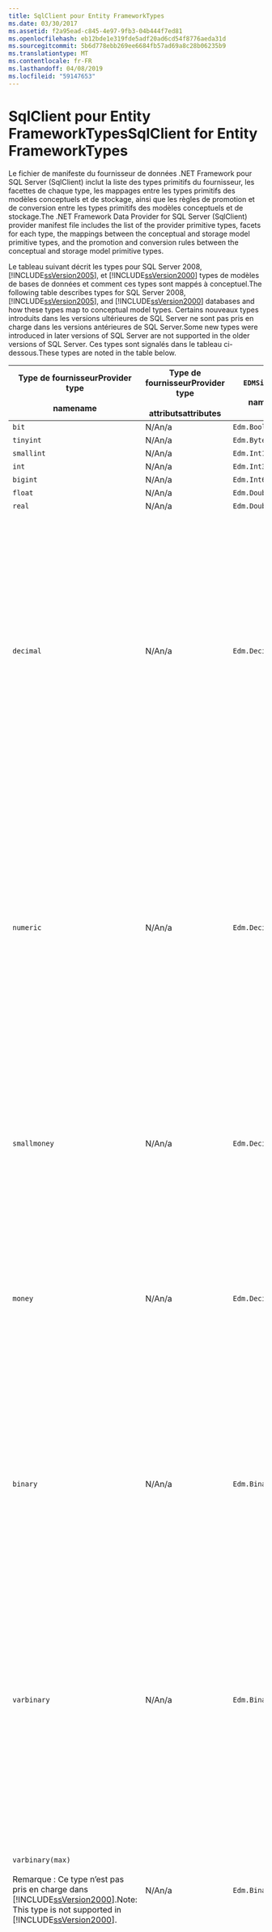 ```yaml
---
title: SqlClient pour Entity FrameworkTypes
ms.date: 03/30/2017
ms.assetid: f2a95ead-c845-4e97-9fb3-04b444f7ed81
ms.openlocfilehash: eb12bde1e319fde5adf20ad6cd54f8776aeda31d
ms.sourcegitcommit: 5b6d778ebb269ee6684fb57ad69a8c28b06235b9
ms.translationtype: MT
ms.contentlocale: fr-FR
ms.lasthandoff: 04/08/2019
ms.locfileid: "59147653"
---
```

# <a name="sqlclient-for-entity-frameworktypes"></a><span data-ttu-id="bf816-102">SqlClient pour Entity FrameworkTypes</span><span class="sxs-lookup"><span data-stu-id="bf816-102">SqlClient for Entity FrameworkTypes</span></span>
<span data-ttu-id="bf816-103">Le fichier de manifeste du fournisseur de données .NET Framework pour SQL Server (SqlClient) inclut la liste des types primitifs du fournisseur, les facettes de chaque type, les mappages entre les types primitifs des modèles conceptuels et de stockage, ainsi que les règles de promotion et de conversion entre les types primitifs des modèles conceptuels et de stockage.</span><span class="sxs-lookup"><span data-stu-id="bf816-103">The .NET Framework Data Provider for SQL Server (SqlClient) provider manifest file includes the list of the provider primitive types, facets for each type, the mappings between the conceptual and storage model primitive types, and the promotion and conversion rules between the conceptual and storage model primitive types.</span></span>  
  
 <span data-ttu-id="bf816-104">Le tableau suivant décrit les types pour SQL Server 2008, [!INCLUDE[ssVersion2005](../../../../../includes/ssversion2005-md.md)], et [!INCLUDE[ssVersion2000](../../../../../includes/ssversion2000-md.md)] types de modèles de bases de données et comment ces types sont mappés à conceptuel.</span><span class="sxs-lookup"><span data-stu-id="bf816-104">The following table describes types for SQL Server 2008, [!INCLUDE[ssVersion2005](../../../../../includes/ssversion2005-md.md)], and [!INCLUDE[ssVersion2000](../../../../../includes/ssversion2000-md.md)] databases and how these types map to conceptual model types.</span></span> <span data-ttu-id="bf816-105">Certains nouveaux types introduits dans les versions ultérieures de SQL Server ne sont pas pris en charge dans les versions antérieures de SQL Server.</span><span class="sxs-lookup"><span data-stu-id="bf816-105">Some new types were introduced in later versions of SQL Server are not supported in the older versions of SQL Server.</span></span> <span data-ttu-id="bf816-106">Ces types sont signalés dans le tableau ci-dessous.</span><span class="sxs-lookup"><span data-stu-id="bf816-106">These types are noted in the table below.</span></span>  
  
|<span data-ttu-id="bf816-107">Type de fournisseur</span><span class="sxs-lookup"><span data-stu-id="bf816-107">Provider type</span></span><br /><br /> <span data-ttu-id="bf816-108">name</span><span class="sxs-lookup"><span data-stu-id="bf816-108">name</span></span>|<span data-ttu-id="bf816-109">Type de fournisseur</span><span class="sxs-lookup"><span data-stu-id="bf816-109">Provider type</span></span><br /><br /> <span data-ttu-id="bf816-110">attributs</span><span class="sxs-lookup"><span data-stu-id="bf816-110">attributes</span></span>|`EDMSimpleType`<br /><br /> <span data-ttu-id="bf816-111">name</span><span class="sxs-lookup"><span data-stu-id="bf816-111">name</span></span>|<span data-ttu-id="bf816-112">Facettes</span><span class="sxs-lookup"><span data-stu-id="bf816-112">Facets</span></span>|  
|----------------------------|----------------------------------|------------------------------|------------|  
|`bit`|<span data-ttu-id="bf816-113">N/A</span><span class="sxs-lookup"><span data-stu-id="bf816-113">n/a</span></span>|`Edm.Boolean`|<span data-ttu-id="bf816-114">N/A</span><span class="sxs-lookup"><span data-stu-id="bf816-114">n/a</span></span>|  
|`tinyint`|<span data-ttu-id="bf816-115">N/A</span><span class="sxs-lookup"><span data-stu-id="bf816-115">n/a</span></span>|`Edm.Byte`|<span data-ttu-id="bf816-116">N/A</span><span class="sxs-lookup"><span data-stu-id="bf816-116">n/a</span></span>|  
|`smallint`|<span data-ttu-id="bf816-117">N/A</span><span class="sxs-lookup"><span data-stu-id="bf816-117">n/a</span></span>|`Edm.Int16`|<span data-ttu-id="bf816-118">N/A</span><span class="sxs-lookup"><span data-stu-id="bf816-118">n/a</span></span>|  
|`int`|<span data-ttu-id="bf816-119">N/A</span><span class="sxs-lookup"><span data-stu-id="bf816-119">n/a</span></span>|`Edm.Int32`|<span data-ttu-id="bf816-120">N/A</span><span class="sxs-lookup"><span data-stu-id="bf816-120">n/a</span></span>|  
|`bigint`|<span data-ttu-id="bf816-121">N/A</span><span class="sxs-lookup"><span data-stu-id="bf816-121">n/a</span></span>|`Edm.Int64`|<span data-ttu-id="bf816-122">N/A</span><span class="sxs-lookup"><span data-stu-id="bf816-122">n/a</span></span>|  
|`float`|<span data-ttu-id="bf816-123">N/A</span><span class="sxs-lookup"><span data-stu-id="bf816-123">n/a</span></span>|`Edm.Double`|<span data-ttu-id="bf816-124">N/A</span><span class="sxs-lookup"><span data-stu-id="bf816-124">n/a</span></span>|  
|`real`|<span data-ttu-id="bf816-125">N/A</span><span class="sxs-lookup"><span data-stu-id="bf816-125">n/a</span></span>|`Edm.Double`|<span data-ttu-id="bf816-126">N/A</span><span class="sxs-lookup"><span data-stu-id="bf816-126">n/a</span></span>|  
|`decimal`|<span data-ttu-id="bf816-127">N/A</span><span class="sxs-lookup"><span data-stu-id="bf816-127">n/a</span></span>|`Edm.Decimal`|<span data-ttu-id="bf816-128">Précision :</span><span class="sxs-lookup"><span data-stu-id="bf816-128">Precision:</span></span><br /><br /> <span data-ttu-id="bf816-129">-Minimum : 1</span><span class="sxs-lookup"><span data-stu-id="bf816-129">- Minimum: 1</span></span><br /><br /> <span data-ttu-id="bf816-130">-Maximum : 38</span><span class="sxs-lookup"><span data-stu-id="bf816-130">- Maximum: 38</span></span><br /><br /> <span data-ttu-id="bf816-131">-Valeur par défaut : 18</span><span class="sxs-lookup"><span data-stu-id="bf816-131">- Default: 18</span></span><br /><br /> <span data-ttu-id="bf816-132">-Constante : False</span><span class="sxs-lookup"><span data-stu-id="bf816-132">- Constant: False</span></span><br /><br /> <span data-ttu-id="bf816-133">Mise à l’échelle :</span><span class="sxs-lookup"><span data-stu-id="bf816-133">Scale:</span></span><br /><br /> <span data-ttu-id="bf816-134">-Minimum : 0</span><span class="sxs-lookup"><span data-stu-id="bf816-134">- Minimum: 0</span></span><br /><br /> <span data-ttu-id="bf816-135">-Maximum : 38</span><span class="sxs-lookup"><span data-stu-id="bf816-135">- Maximum: 38</span></span><br /><br /> <span data-ttu-id="bf816-136">-Valeur par défaut : 0</span><span class="sxs-lookup"><span data-stu-id="bf816-136">- Default: 0</span></span><br /><br /> <span data-ttu-id="bf816-137">-Constante : False</span><span class="sxs-lookup"><span data-stu-id="bf816-137">- Constant: False</span></span>|  
|`numeric`|<span data-ttu-id="bf816-138">N/A</span><span class="sxs-lookup"><span data-stu-id="bf816-138">n/a</span></span>|`Edm.Decimal`|<span data-ttu-id="bf816-139">Précision :</span><span class="sxs-lookup"><span data-stu-id="bf816-139">Precision:</span></span><br /><br /> <span data-ttu-id="bf816-140">-Minimum : 1</span><span class="sxs-lookup"><span data-stu-id="bf816-140">- Minimum: 1</span></span><br /><br /> <span data-ttu-id="bf816-141">-Maximum : 38</span><span class="sxs-lookup"><span data-stu-id="bf816-141">- Maximum: 38</span></span><br /><br /> <span data-ttu-id="bf816-142">-Valeur par défaut : 18</span><span class="sxs-lookup"><span data-stu-id="bf816-142">- Default: 18</span></span><br /><br /> <span data-ttu-id="bf816-143">-Constante : False</span><span class="sxs-lookup"><span data-stu-id="bf816-143">- Constant: False</span></span><br /><br /> <span data-ttu-id="bf816-144">Mise à l’échelle :</span><span class="sxs-lookup"><span data-stu-id="bf816-144">Scale:</span></span><br /><br /> <span data-ttu-id="bf816-145">-Minimum : 0</span><span class="sxs-lookup"><span data-stu-id="bf816-145">- Minimum: 0</span></span><br /><br /> <span data-ttu-id="bf816-146">-Maximum : 38</span><span class="sxs-lookup"><span data-stu-id="bf816-146">- Maximum: 38</span></span><br /><br /> <span data-ttu-id="bf816-147">-Valeur par défaut : 0</span><span class="sxs-lookup"><span data-stu-id="bf816-147">- Default: 0</span></span><br /><br /> <span data-ttu-id="bf816-148">-Constante : False</span><span class="sxs-lookup"><span data-stu-id="bf816-148">- Constant: False</span></span>|  
|`smallmoney`|<span data-ttu-id="bf816-149">N/A</span><span class="sxs-lookup"><span data-stu-id="bf816-149">n/a</span></span>|`Edm.Decimal`|<span data-ttu-id="bf816-150">Précision :</span><span class="sxs-lookup"><span data-stu-id="bf816-150">Precision:</span></span><br /><br /> <span data-ttu-id="bf816-151">-Valeur par défaut : 10</span><span class="sxs-lookup"><span data-stu-id="bf816-151">- Default: 10</span></span><br /><br /> <span data-ttu-id="bf816-152">-Constante : True</span><span class="sxs-lookup"><span data-stu-id="bf816-152">- Constant: True</span></span><br /><br /> <span data-ttu-id="bf816-153">Mise à l’échelle :</span><span class="sxs-lookup"><span data-stu-id="bf816-153">Scale:</span></span><br /><br /> <span data-ttu-id="bf816-154">-Valeur par défaut : 4</span><span class="sxs-lookup"><span data-stu-id="bf816-154">- Default: 4</span></span><br /><br /> <span data-ttu-id="bf816-155">-Constante : True</span><span class="sxs-lookup"><span data-stu-id="bf816-155">- Constant: True</span></span>|  
|`money`|<span data-ttu-id="bf816-156">N/A</span><span class="sxs-lookup"><span data-stu-id="bf816-156">n/a</span></span>|`Edm.Decimal`|<span data-ttu-id="bf816-157">Précision :</span><span class="sxs-lookup"><span data-stu-id="bf816-157">Precision:</span></span><br /><br /> <span data-ttu-id="bf816-158">-Valeur par défaut : 19</span><span class="sxs-lookup"><span data-stu-id="bf816-158">- Default: 19</span></span><br /><br /> <span data-ttu-id="bf816-159">-Constante : True</span><span class="sxs-lookup"><span data-stu-id="bf816-159">- Constant: True</span></span><br /><br /> <span data-ttu-id="bf816-160">Mise à l’échelle :</span><span class="sxs-lookup"><span data-stu-id="bf816-160">Scale:</span></span><br /><br /> <span data-ttu-id="bf816-161">-Valeur par défaut : 4</span><span class="sxs-lookup"><span data-stu-id="bf816-161">- Default: 4</span></span><br /><br /> <span data-ttu-id="bf816-162">-Constante : True</span><span class="sxs-lookup"><span data-stu-id="bf816-162">- Constant: True</span></span>|  
|`binary`|<span data-ttu-id="bf816-163">N/A</span><span class="sxs-lookup"><span data-stu-id="bf816-163">n/a</span></span>|`Edm.Binary`|<span data-ttu-id="bf816-164">MaxLength :</span><span class="sxs-lookup"><span data-stu-id="bf816-164">MaxLength:</span></span><br /><br /> <span data-ttu-id="bf816-165">-Minimum : 1</span><span class="sxs-lookup"><span data-stu-id="bf816-165">- Minimum: 1</span></span><br /><br /> <span data-ttu-id="bf816-166">-Maximum : 8000</span><span class="sxs-lookup"><span data-stu-id="bf816-166">- Maximum: 8000</span></span><br /><br /> <span data-ttu-id="bf816-167">-Valeur par défaut : 8000</span><span class="sxs-lookup"><span data-stu-id="bf816-167">- Default: 8000</span></span><br /><br /> <span data-ttu-id="bf816-168">-Constante : False</span><span class="sxs-lookup"><span data-stu-id="bf816-168">- Constant: False</span></span><br /><br /> <span data-ttu-id="bf816-169">FixedLength :</span><span class="sxs-lookup"><span data-stu-id="bf816-169">FixedLength:</span></span><br /><br /> <span data-ttu-id="bf816-170">-Valeur par défaut : True</span><span class="sxs-lookup"><span data-stu-id="bf816-170">- Default: True</span></span><br /><br /> <span data-ttu-id="bf816-171">-Constante : True</span><span class="sxs-lookup"><span data-stu-id="bf816-171">- Constant: True</span></span>|  
|`varbinary`|<span data-ttu-id="bf816-172">N/A</span><span class="sxs-lookup"><span data-stu-id="bf816-172">n/a</span></span>|`Edm.Binary`|<span data-ttu-id="bf816-173">MaxLength :</span><span class="sxs-lookup"><span data-stu-id="bf816-173">MaxLength:</span></span><br /><br /> <span data-ttu-id="bf816-174">-Minimum : 1</span><span class="sxs-lookup"><span data-stu-id="bf816-174">- Minimum: 1</span></span><br /><br /> <span data-ttu-id="bf816-175">-Maximum : 8000</span><span class="sxs-lookup"><span data-stu-id="bf816-175">- Maximum: 8000</span></span><br /><br /> <span data-ttu-id="bf816-176">-Valeur par défaut : 8000</span><span class="sxs-lookup"><span data-stu-id="bf816-176">- Default: 8000</span></span><br /><br /> <span data-ttu-id="bf816-177">-Constante : False</span><span class="sxs-lookup"><span data-stu-id="bf816-177">- Constant: False</span></span><br /><br /> <span data-ttu-id="bf816-178">FixedLength :</span><span class="sxs-lookup"><span data-stu-id="bf816-178">FixedLength:</span></span><br /><br /> <span data-ttu-id="bf816-179">-Valeur par défaut : False</span><span class="sxs-lookup"><span data-stu-id="bf816-179">- Default: False</span></span><br /><br /> <span data-ttu-id="bf816-180">-Constante : True</span><span class="sxs-lookup"><span data-stu-id="bf816-180">- Constant: True</span></span>|  
|`varbinary(max)`<br /><br /> <span data-ttu-id="bf816-181">Remarque : Ce type n’est pas pris en charge dans [!INCLUDE[ssVersion2000](../../../../../includes/ssversion2000-md.md)].</span><span class="sxs-lookup"><span data-stu-id="bf816-181">Note: This type is not supported in [!INCLUDE[ssVersion2000](../../../../../includes/ssversion2000-md.md)].</span></span>|<span data-ttu-id="bf816-182">N/A</span><span class="sxs-lookup"><span data-stu-id="bf816-182">n/a</span></span>|`Edm.Binary`|<span data-ttu-id="bf816-183">MaxLength :</span><span class="sxs-lookup"><span data-stu-id="bf816-183">MaxLength:</span></span><br /><br /> <span data-ttu-id="bf816-184">-Valeur par défaut : 214748364780</span><span class="sxs-lookup"><span data-stu-id="bf816-184">- Default: 214748364780</span></span><br /><br /> <span data-ttu-id="bf816-185">-Constante : True</span><span class="sxs-lookup"><span data-stu-id="bf816-185">- Constant: True</span></span><br /><br /> <span data-ttu-id="bf816-186">FixedLength :</span><span class="sxs-lookup"><span data-stu-id="bf816-186">FixedLength:</span></span><br /><br /> <span data-ttu-id="bf816-187">-Valeur par défaut : False</span><span class="sxs-lookup"><span data-stu-id="bf816-187">- Default: False</span></span><br /><br /> <span data-ttu-id="bf816-188">-Constante : True</span><span class="sxs-lookup"><span data-stu-id="bf816-188">- Constant: True</span></span>|  
|`image`|<span data-ttu-id="bf816-189">N/A</span><span class="sxs-lookup"><span data-stu-id="bf816-189">n/a</span></span>|`Edm.Binary`|<span data-ttu-id="bf816-190">MaxLength :</span><span class="sxs-lookup"><span data-stu-id="bf816-190">MaxLength:</span></span><br /><br /> <span data-ttu-id="bf816-191">-Valeur par défaut : 2147483647</span><span class="sxs-lookup"><span data-stu-id="bf816-191">- Default: 2147483647</span></span><br /><br /> <span data-ttu-id="bf816-192">-Constante : True</span><span class="sxs-lookup"><span data-stu-id="bf816-192">- Constant: True</span></span><br /><br /> <span data-ttu-id="bf816-193">FixedLength :</span><span class="sxs-lookup"><span data-stu-id="bf816-193">FixedLength:</span></span><br /><br /> <span data-ttu-id="bf816-194">-Valeur par défaut : False</span><span class="sxs-lookup"><span data-stu-id="bf816-194">- Default: False</span></span><br /><br /> <span data-ttu-id="bf816-195">-Constante : True</span><span class="sxs-lookup"><span data-stu-id="bf816-195">- Constant: True</span></span>|  
|`timestamp`|<span data-ttu-id="bf816-196">N/A</span><span class="sxs-lookup"><span data-stu-id="bf816-196">n/a</span></span>|`Edm.Binary`|<span data-ttu-id="bf816-197">MaxLength :</span><span class="sxs-lookup"><span data-stu-id="bf816-197">MaxLength:</span></span><br /><br /> <span data-ttu-id="bf816-198">-Valeur par défaut : 8</span><span class="sxs-lookup"><span data-stu-id="bf816-198">- Default: 8</span></span><br /><br /> <span data-ttu-id="bf816-199">-Constante : True</span><span class="sxs-lookup"><span data-stu-id="bf816-199">- Constant: True</span></span><br /><br /> <span data-ttu-id="bf816-200">FixedLength :</span><span class="sxs-lookup"><span data-stu-id="bf816-200">FixedLength:</span></span><br /><br /> <span data-ttu-id="bf816-201">-Valeur par défaut : True</span><span class="sxs-lookup"><span data-stu-id="bf816-201">- Default: True</span></span><br /><br /> <span data-ttu-id="bf816-202">-Constante : True</span><span class="sxs-lookup"><span data-stu-id="bf816-202">- Constant: True</span></span>|  
|`rowversion`|<span data-ttu-id="bf816-203">N/A</span><span class="sxs-lookup"><span data-stu-id="bf816-203">n/a</span></span>|`Edm.Binary`|<span data-ttu-id="bf816-204">MaxLength :</span><span class="sxs-lookup"><span data-stu-id="bf816-204">MaxLength:</span></span><br /><br /> <span data-ttu-id="bf816-205">-Valeur par défaut : 8</span><span class="sxs-lookup"><span data-stu-id="bf816-205">- Default: 8</span></span><br /><br /> <span data-ttu-id="bf816-206">-Constante : True</span><span class="sxs-lookup"><span data-stu-id="bf816-206">- Constant: True</span></span><br /><br /> <span data-ttu-id="bf816-207">FixedLength :</span><span class="sxs-lookup"><span data-stu-id="bf816-207">FixedLength:</span></span><br /><br /> <span data-ttu-id="bf816-208">-Valeur par défaut : True</span><span class="sxs-lookup"><span data-stu-id="bf816-208">- Default: True</span></span><br /><br /> <span data-ttu-id="bf816-209">-Constante : True</span><span class="sxs-lookup"><span data-stu-id="bf816-209">- Constant: True</span></span>|  
|`smalldatetime`|<span data-ttu-id="bf816-210">N/A</span><span class="sxs-lookup"><span data-stu-id="bf816-210">n/a</span></span>|`Edm.DateTime`|<span data-ttu-id="bf816-211">Précision :</span><span class="sxs-lookup"><span data-stu-id="bf816-211">Precision:</span></span><br /><br /> <span data-ttu-id="bf816-212">-Valeur par défaut : 0</span><span class="sxs-lookup"><span data-stu-id="bf816-212">- Default: 0</span></span><br /><br /> <span data-ttu-id="bf816-213">-Constante : True</span><span class="sxs-lookup"><span data-stu-id="bf816-213">- Constant: True</span></span>|  
|`datetime`|<span data-ttu-id="bf816-214">N/A</span><span class="sxs-lookup"><span data-stu-id="bf816-214">n/a</span></span>|`Edm.DateTime`|<span data-ttu-id="bf816-215">Précision :</span><span class="sxs-lookup"><span data-stu-id="bf816-215">Precision:</span></span><br /><br /> <span data-ttu-id="bf816-216">-Valeur par défaut : 3</span><span class="sxs-lookup"><span data-stu-id="bf816-216">- Default: 3</span></span><br /><br /> <span data-ttu-id="bf816-217">-Constante : True</span><span class="sxs-lookup"><span data-stu-id="bf816-217">- Constant: True</span></span>|  
|`date`<br /><br /> <span data-ttu-id="bf816-218">Remarque : Ce type n’est pas pris en charge dans SQL Server 2005 et SQL Server 2000.</span><span class="sxs-lookup"><span data-stu-id="bf816-218">Note: This type is not supported in SQL Server 2005 and SQL Server 2000.</span></span>|<span data-ttu-id="bf816-219">N/A</span><span class="sxs-lookup"><span data-stu-id="bf816-219">n/a</span></span>|`Edm.DateTime`|<span data-ttu-id="bf816-220">Précision :</span><span class="sxs-lookup"><span data-stu-id="bf816-220">Precision:</span></span><br /><br /> <span data-ttu-id="bf816-221">-Valeur par défaut : 0</span><span class="sxs-lookup"><span data-stu-id="bf816-221">- Default: 0</span></span><br /><br /> <span data-ttu-id="bf816-222">-Constante : False</span><span class="sxs-lookup"><span data-stu-id="bf816-222">- Constant: False</span></span>|  
|`time`<br /><br /> <span data-ttu-id="bf816-223">Remarque : Ce type n’est pas pris en charge dans SQL Server 2005 et SQL Server 2000.</span><span class="sxs-lookup"><span data-stu-id="bf816-223">Note: This type is not supported in SQL Server 2005 and SQL Server 2000.</span></span>|<span data-ttu-id="bf816-224">N/A</span><span class="sxs-lookup"><span data-stu-id="bf816-224">n/a</span></span>|`Edm.Time`|<span data-ttu-id="bf816-225">Précision :</span><span class="sxs-lookup"><span data-stu-id="bf816-225">Precision:</span></span><br /><br /> <span data-ttu-id="bf816-226">-Valeur par défaut : 7</span><span class="sxs-lookup"><span data-stu-id="bf816-226">- Default: 7</span></span><br /><br /> <span data-ttu-id="bf816-227">-Constante : False</span><span class="sxs-lookup"><span data-stu-id="bf816-227">- Constant: False</span></span>|  
|`datetime2`<br /><br /> <span data-ttu-id="bf816-228">Remarque : Ce type n’est pas pris en charge dans SQL Server 2005 et SQL Server 2000.</span><span class="sxs-lookup"><span data-stu-id="bf816-228">Note: This type is not supported in SQL Server 2005 and SQL Server 2000.</span></span>|<span data-ttu-id="bf816-229">N/A</span><span class="sxs-lookup"><span data-stu-id="bf816-229">n/a</span></span>|`Edm.DateTime`|<span data-ttu-id="bf816-230">Précision :</span><span class="sxs-lookup"><span data-stu-id="bf816-230">Precision:</span></span><br /><br /> <span data-ttu-id="bf816-231">-Valeur par défaut : 7</span><span class="sxs-lookup"><span data-stu-id="bf816-231">- Default: 7</span></span><br /><br /> <span data-ttu-id="bf816-232">-Constante : False</span><span class="sxs-lookup"><span data-stu-id="bf816-232">- Constant: False</span></span>|  
|`datetimeoffset`<br /><br /> <span data-ttu-id="bf816-233">Remarque : Ce type n’est pas pris en charge dans SQL Server 2005 et SQL Server 2000.</span><span class="sxs-lookup"><span data-stu-id="bf816-233">Note: This type is not supported in SQL Server 2005 and SQL Server 2000.</span></span>|<span data-ttu-id="bf816-234">N/A</span><span class="sxs-lookup"><span data-stu-id="bf816-234">n/a</span></span>|`Edm.DateTimeOffset`|<span data-ttu-id="bf816-235">Précision :</span><span class="sxs-lookup"><span data-stu-id="bf816-235">Precision:</span></span><br /><br /> <span data-ttu-id="bf816-236">-Valeur par défaut : 7</span><span class="sxs-lookup"><span data-stu-id="bf816-236">- Default: 7</span></span><br /><br /> <span data-ttu-id="bf816-237">-Constante : False</span><span class="sxs-lookup"><span data-stu-id="bf816-237">- Constant: False</span></span>|  
|`nvarchar`<br /><br /> <span data-ttu-id="bf816-238">Remarque : Ce type n’est pas pris en charge dans [!INCLUDE[ssVersion2000](../../../../../includes/ssversion2000-md.md)].</span><span class="sxs-lookup"><span data-stu-id="bf816-238">Note: This type is not supported in [!INCLUDE[ssVersion2000](../../../../../includes/ssversion2000-md.md)].</span></span>|<span data-ttu-id="bf816-239">N/A</span><span class="sxs-lookup"><span data-stu-id="bf816-239">n/a</span></span>|`Edm.String`|<span data-ttu-id="bf816-240">MaxLength :</span><span class="sxs-lookup"><span data-stu-id="bf816-240">MaxLength:</span></span><br /><br /> <span data-ttu-id="bf816-241">-Minimum : 1</span><span class="sxs-lookup"><span data-stu-id="bf816-241">- Minimum: 1</span></span><br /><br /> <span data-ttu-id="bf816-242">-Maximum : 4000</span><span class="sxs-lookup"><span data-stu-id="bf816-242">- Maximum: 4000</span></span><br /><br /> <span data-ttu-id="bf816-243">-Valeur par défaut : 4000</span><span class="sxs-lookup"><span data-stu-id="bf816-243">- Default: 4000</span></span><br /><br /> <span data-ttu-id="bf816-244">-Constante : False</span><span class="sxs-lookup"><span data-stu-id="bf816-244">- Constant: False</span></span><br /><br /> <span data-ttu-id="bf816-245">Unicode :</span><span class="sxs-lookup"><span data-stu-id="bf816-245">Unicode:</span></span><br /><br /> <span data-ttu-id="bf816-246">-Valeur par défaut : True</span><span class="sxs-lookup"><span data-stu-id="bf816-246">- Default: True</span></span><br /><br /> <span data-ttu-id="bf816-247">-Constante : True</span><span class="sxs-lookup"><span data-stu-id="bf816-247">- Constant: True</span></span><br /><br /> <span data-ttu-id="bf816-248">FixedLength :</span><span class="sxs-lookup"><span data-stu-id="bf816-248">FixedLength:</span></span><br /><br /> <span data-ttu-id="bf816-249">-Valeur par défaut : False</span><span class="sxs-lookup"><span data-stu-id="bf816-249">- Default: False</span></span><br /><br /> <span data-ttu-id="bf816-250">-Constante : True</span><span class="sxs-lookup"><span data-stu-id="bf816-250">- Constant: True</span></span>|  
|`varchar`<br /><br /> <span data-ttu-id="bf816-251">Remarque : Ce type n’est pas pris en charge dans [!INCLUDE[ssVersion2000](../../../../../includes/ssversion2000-md.md)].</span><span class="sxs-lookup"><span data-stu-id="bf816-251">Note: This type is not supported in [!INCLUDE[ssVersion2000](../../../../../includes/ssversion2000-md.md)].</span></span>|<span data-ttu-id="bf816-252">N/A</span><span class="sxs-lookup"><span data-stu-id="bf816-252">n/a</span></span>|`Edm.String`|<span data-ttu-id="bf816-253">MaxLength :</span><span class="sxs-lookup"><span data-stu-id="bf816-253">MaxLength:</span></span><br /><br /> <span data-ttu-id="bf816-254">-Minimum : 1</span><span class="sxs-lookup"><span data-stu-id="bf816-254">- Minimum: 1</span></span><br /><br /> <span data-ttu-id="bf816-255">-Maximum : 8000</span><span class="sxs-lookup"><span data-stu-id="bf816-255">- Maximum: 8000</span></span><br /><br /> <span data-ttu-id="bf816-256">-Valeur par défaut : 8000</span><span class="sxs-lookup"><span data-stu-id="bf816-256">- Default: 8000</span></span><br /><br /> <span data-ttu-id="bf816-257">-Constante : False</span><span class="sxs-lookup"><span data-stu-id="bf816-257">- Constant: False</span></span><br /><br /> <span data-ttu-id="bf816-258">Unicode :</span><span class="sxs-lookup"><span data-stu-id="bf816-258">Unicode:</span></span><br /><br /> <span data-ttu-id="bf816-259">-Valeur par défaut : False</span><span class="sxs-lookup"><span data-stu-id="bf816-259">- Default: False</span></span><br /><br /> <span data-ttu-id="bf816-260">-Constante : True</span><span class="sxs-lookup"><span data-stu-id="bf816-260">- Constant: True</span></span><br /><br /> <span data-ttu-id="bf816-261">FixedLength :</span><span class="sxs-lookup"><span data-stu-id="bf816-261">FixedLength:</span></span><br /><br /> <span data-ttu-id="bf816-262">-Valeur par défaut : False</span><span class="sxs-lookup"><span data-stu-id="bf816-262">- Default: False</span></span><br /><br /> <span data-ttu-id="bf816-263">-Constante : True</span><span class="sxs-lookup"><span data-stu-id="bf816-263">- Constant: True</span></span>|  
|`char`|<span data-ttu-id="bf816-264">N/A</span><span class="sxs-lookup"><span data-stu-id="bf816-264">n/a</span></span>|`Edm.String`|<span data-ttu-id="bf816-265">MaxLength :</span><span class="sxs-lookup"><span data-stu-id="bf816-265">MaxLength:</span></span><br /><br /> <span data-ttu-id="bf816-266">-Minimum : 1</span><span class="sxs-lookup"><span data-stu-id="bf816-266">- Minimum: 1</span></span><br /><br /> <span data-ttu-id="bf816-267">-Maximum : 8000</span><span class="sxs-lookup"><span data-stu-id="bf816-267">- Maximum: 8000</span></span><br /><br /> <span data-ttu-id="bf816-268">-Valeur par défaut : 8000</span><span class="sxs-lookup"><span data-stu-id="bf816-268">- Default: 8000</span></span><br /><br /> <span data-ttu-id="bf816-269">-Constante : False</span><span class="sxs-lookup"><span data-stu-id="bf816-269">- Constant: False</span></span><br /><br /> <span data-ttu-id="bf816-270">Unicode :</span><span class="sxs-lookup"><span data-stu-id="bf816-270">Unicode:</span></span><br /><br /> <span data-ttu-id="bf816-271">-Valeur par défaut : False</span><span class="sxs-lookup"><span data-stu-id="bf816-271">- Default: False</span></span><br /><br /> <span data-ttu-id="bf816-272">-Constante : True</span><span class="sxs-lookup"><span data-stu-id="bf816-272">- Constant: True</span></span><br /><br /> <span data-ttu-id="bf816-273">FixedLength :</span><span class="sxs-lookup"><span data-stu-id="bf816-273">FixedLength:</span></span><br /><br /> <span data-ttu-id="bf816-274">-Valeur par défaut : True</span><span class="sxs-lookup"><span data-stu-id="bf816-274">- Default: True</span></span><br /><br /> <span data-ttu-id="bf816-275">-Constante : True</span><span class="sxs-lookup"><span data-stu-id="bf816-275">- Constant: True</span></span>|  
|`nchar`|<span data-ttu-id="bf816-276">N/A</span><span class="sxs-lookup"><span data-stu-id="bf816-276">n/a</span></span>|`Edm.String`|<span data-ttu-id="bf816-277">MaxLength :</span><span class="sxs-lookup"><span data-stu-id="bf816-277">MaxLength:</span></span><br /><br /> <span data-ttu-id="bf816-278">-Minimum : 1</span><span class="sxs-lookup"><span data-stu-id="bf816-278">- Minimum: 1</span></span><br /><br /> <span data-ttu-id="bf816-279">-Maximum : 4000</span><span class="sxs-lookup"><span data-stu-id="bf816-279">- Maximum: 4000</span></span><br /><br /> <span data-ttu-id="bf816-280">-Valeur par défaut : 4000</span><span class="sxs-lookup"><span data-stu-id="bf816-280">- Default: 4000</span></span><br /><br /> <span data-ttu-id="bf816-281">-Constante : False</span><span class="sxs-lookup"><span data-stu-id="bf816-281">- Constant: False</span></span><br /><br /> <span data-ttu-id="bf816-282">Unicode :</span><span class="sxs-lookup"><span data-stu-id="bf816-282">Unicode:</span></span><br /><br /> <span data-ttu-id="bf816-283">-Valeur par défaut : True</span><span class="sxs-lookup"><span data-stu-id="bf816-283">- Default: True</span></span><br /><br /> <span data-ttu-id="bf816-284">-Constante : True</span><span class="sxs-lookup"><span data-stu-id="bf816-284">- Constant: True</span></span><br /><br /> <span data-ttu-id="bf816-285">FixedLength :</span><span class="sxs-lookup"><span data-stu-id="bf816-285">FixedLength:</span></span><br /><br /> <span data-ttu-id="bf816-286">-Valeur par défaut : True</span><span class="sxs-lookup"><span data-stu-id="bf816-286">- Default: True</span></span><br /><br /> <span data-ttu-id="bf816-287">-Constante : True</span><span class="sxs-lookup"><span data-stu-id="bf816-287">- Constant: True</span></span>|  
|`varchar`<span data-ttu-id="bf816-288">(`max`)</span><span class="sxs-lookup"><span data-stu-id="bf816-288">(`max`)</span></span>|<span data-ttu-id="bf816-289">N/A</span><span class="sxs-lookup"><span data-stu-id="bf816-289">n/a</span></span>|`Edm.String`|<span data-ttu-id="bf816-290">MaxLength :</span><span class="sxs-lookup"><span data-stu-id="bf816-290">MaxLength:</span></span><br /><br /> <span data-ttu-id="bf816-291">-Valeur par défaut : 2147483647</span><span class="sxs-lookup"><span data-stu-id="bf816-291">- Default: 2147483647</span></span><br /><br /> <span data-ttu-id="bf816-292">-Constante : True</span><span class="sxs-lookup"><span data-stu-id="bf816-292">- Constant: True</span></span><br /><br /> <span data-ttu-id="bf816-293">Unicode :</span><span class="sxs-lookup"><span data-stu-id="bf816-293">Unicode:</span></span><br /><br /> <span data-ttu-id="bf816-294">-Valeur par défaut : False</span><span class="sxs-lookup"><span data-stu-id="bf816-294">- Default: False</span></span><br /><br /> <span data-ttu-id="bf816-295">-Constante : True</span><span class="sxs-lookup"><span data-stu-id="bf816-295">- Constant: True</span></span><br /><br /> <span data-ttu-id="bf816-296">FixedLength :</span><span class="sxs-lookup"><span data-stu-id="bf816-296">FixedLength:</span></span><br /><br /> <span data-ttu-id="bf816-297">-Valeur par défaut : False</span><span class="sxs-lookup"><span data-stu-id="bf816-297">- Default: False</span></span><br /><br /> <span data-ttu-id="bf816-298">-Constante : True</span><span class="sxs-lookup"><span data-stu-id="bf816-298">- Constant: True</span></span>|  
|`nvarchar`<span data-ttu-id="bf816-299">(`max`)</span><span class="sxs-lookup"><span data-stu-id="bf816-299">(`max`)</span></span>|<span data-ttu-id="bf816-300">N/A</span><span class="sxs-lookup"><span data-stu-id="bf816-300">n/a</span></span>|`Edm.String`|<span data-ttu-id="bf816-301">MaxLength :</span><span class="sxs-lookup"><span data-stu-id="bf816-301">MaxLength:</span></span><br /><br /> <span data-ttu-id="bf816-302">-Valeur par défaut : 1073741823</span><span class="sxs-lookup"><span data-stu-id="bf816-302">- Default: 1073741823</span></span><br /><br /> <span data-ttu-id="bf816-303">-Constante : True</span><span class="sxs-lookup"><span data-stu-id="bf816-303">- Constant: True</span></span><br /><br /> <span data-ttu-id="bf816-304">Unicode :</span><span class="sxs-lookup"><span data-stu-id="bf816-304">Unicode:</span></span><br /><br /> <span data-ttu-id="bf816-305">-Valeur par défaut : True</span><span class="sxs-lookup"><span data-stu-id="bf816-305">- Default: True</span></span><br /><br /> <span data-ttu-id="bf816-306">-Constante : True</span><span class="sxs-lookup"><span data-stu-id="bf816-306">- Constant: True</span></span><br /><br /> <span data-ttu-id="bf816-307">FixedLength :</span><span class="sxs-lookup"><span data-stu-id="bf816-307">FixedLength:</span></span><br /><br /> <span data-ttu-id="bf816-308">-Valeur par défaut : False</span><span class="sxs-lookup"><span data-stu-id="bf816-308">- Default: False</span></span><br /><br /> <span data-ttu-id="bf816-309">-Constante : True</span><span class="sxs-lookup"><span data-stu-id="bf816-309">- Constant: True</span></span>|  
|`ntext`|<span data-ttu-id="bf816-310">Comparable au niveau : False</span><span class="sxs-lookup"><span data-stu-id="bf816-310">Equal comparable: False</span></span><br /><br /> <span data-ttu-id="bf816-311">Comparable en ordre : False</span><span class="sxs-lookup"><span data-stu-id="bf816-311">Order comparable: False</span></span>|`Edm.String`|<span data-ttu-id="bf816-312">MaxLength :</span><span class="sxs-lookup"><span data-stu-id="bf816-312">MaxLength:</span></span><br /><br /> <span data-ttu-id="bf816-313">-Valeur par défaut : 1073741823</span><span class="sxs-lookup"><span data-stu-id="bf816-313">- Default: 1073741823</span></span><br /><br /> <span data-ttu-id="bf816-314">-Constante : True</span><span class="sxs-lookup"><span data-stu-id="bf816-314">- Constant: True</span></span><br /><br /> <span data-ttu-id="bf816-315">Unicode :</span><span class="sxs-lookup"><span data-stu-id="bf816-315">Unicode:</span></span><br /><br /> <span data-ttu-id="bf816-316">-Valeur par défaut : False</span><span class="sxs-lookup"><span data-stu-id="bf816-316">- Default: False</span></span><br /><br /> <span data-ttu-id="bf816-317">-Constante : True</span><span class="sxs-lookup"><span data-stu-id="bf816-317">- Constant: True</span></span><br /><br /> <span data-ttu-id="bf816-318">FixedLength :</span><span class="sxs-lookup"><span data-stu-id="bf816-318">FixedLength:</span></span><br /><br /> <span data-ttu-id="bf816-319">-Valeur par défaut : False</span><span class="sxs-lookup"><span data-stu-id="bf816-319">- Default: False</span></span><br /><br /> <span data-ttu-id="bf816-320">-Constante : True</span><span class="sxs-lookup"><span data-stu-id="bf816-320">- Constant: True</span></span>|  
|`text`|<span data-ttu-id="bf816-321">Comparable au niveau : False</span><span class="sxs-lookup"><span data-stu-id="bf816-321">Equal comparable: False</span></span><br /><br /> <span data-ttu-id="bf816-322">Comparable en ordre : False</span><span class="sxs-lookup"><span data-stu-id="bf816-322">Order comparable: False</span></span>|`Edm.String`|<span data-ttu-id="bf816-323">MaxLength :</span><span class="sxs-lookup"><span data-stu-id="bf816-323">MaxLength:</span></span><br /><br /> <span data-ttu-id="bf816-324">-Valeur par défaut : 2147483647</span><span class="sxs-lookup"><span data-stu-id="bf816-324">- Default: 2147483647</span></span><br /><br /> <span data-ttu-id="bf816-325">-Constante : True</span><span class="sxs-lookup"><span data-stu-id="bf816-325">- Constant: True</span></span><br /><br /> <span data-ttu-id="bf816-326">Unicode :</span><span class="sxs-lookup"><span data-stu-id="bf816-326">Unicode:</span></span><br /><br /> <span data-ttu-id="bf816-327">-Valeur par défaut : False</span><span class="sxs-lookup"><span data-stu-id="bf816-327">- Default: False</span></span><br /><br /> <span data-ttu-id="bf816-328">-Constante : True</span><span class="sxs-lookup"><span data-stu-id="bf816-328">- Constant: True</span></span><br /><br /> <span data-ttu-id="bf816-329">FixedLength :</span><span class="sxs-lookup"><span data-stu-id="bf816-329">FixedLength:</span></span><br /><br /> <span data-ttu-id="bf816-330">-Valeur par défaut : False</span><span class="sxs-lookup"><span data-stu-id="bf816-330">- Default: False</span></span><br /><br /> <span data-ttu-id="bf816-331">-Constante : True</span><span class="sxs-lookup"><span data-stu-id="bf816-331">- Constant: True</span></span>|  
|`Unique`<br /><br /> `identifier`|<span data-ttu-id="bf816-332">Comparable au niveau : True</span><span class="sxs-lookup"><span data-stu-id="bf816-332">Equal comparable: True</span></span><br /><br /> <span data-ttu-id="bf816-333">Comparable en ordre : True</span><span class="sxs-lookup"><span data-stu-id="bf816-333">Order comparable: True</span></span>|`Edm.Guid`|<span data-ttu-id="bf816-334">N/A</span><span class="sxs-lookup"><span data-stu-id="bf816-334">n/a</span></span>|  
|`xml`|<span data-ttu-id="bf816-335">Comparable au niveau : False</span><span class="sxs-lookup"><span data-stu-id="bf816-335">Equal comparable: False</span></span><br /><br /> <span data-ttu-id="bf816-336">Comparable en ordre : False</span><span class="sxs-lookup"><span data-stu-id="bf816-336">Order comparable: False</span></span>|`Edm.String`|<span data-ttu-id="bf816-337">MaxLength :</span><span class="sxs-lookup"><span data-stu-id="bf816-337">MaxLength:</span></span><br /><br /> <span data-ttu-id="bf816-338">-Valeur par défaut : 1073741823</span><span class="sxs-lookup"><span data-stu-id="bf816-338">- Default: 1073741823</span></span><br /><br /> <span data-ttu-id="bf816-339">-Constante : True</span><span class="sxs-lookup"><span data-stu-id="bf816-339">- Constant: True</span></span><br /><br /> <span data-ttu-id="bf816-340">Unicode :</span><span class="sxs-lookup"><span data-stu-id="bf816-340">Unicode:</span></span><br /><br /> <span data-ttu-id="bf816-341">-Valeur par défaut : True</span><span class="sxs-lookup"><span data-stu-id="bf816-341">- Default: True</span></span><br /><br /> <span data-ttu-id="bf816-342">-Constante : True</span><span class="sxs-lookup"><span data-stu-id="bf816-342">- Constant: True</span></span><br /><br /> <span data-ttu-id="bf816-343">FixedLength :</span><span class="sxs-lookup"><span data-stu-id="bf816-343">FixedLength:</span></span><br /><br /> <span data-ttu-id="bf816-344">-Valeur par défaut : False</span><span class="sxs-lookup"><span data-stu-id="bf816-344">- Default: False</span></span><br /><br /> <span data-ttu-id="bf816-345">-Constante : True</span><span class="sxs-lookup"><span data-stu-id="bf816-345">- Constant: True</span></span>|  
  
## <a name="see-also"></a><span data-ttu-id="bf816-346">Voir aussi</span><span class="sxs-lookup"><span data-stu-id="bf816-346">See also</span></span>

- [<span data-ttu-id="bf816-347">Spécifications CSDL, SSDL et MSL</span><span class="sxs-lookup"><span data-stu-id="bf816-347">CSDL, SSDL, and MSL Specifications</span></span>](../../../../../docs/framework/data/adonet/ef/language-reference/csdl-ssdl-and-msl-specifications.md)
